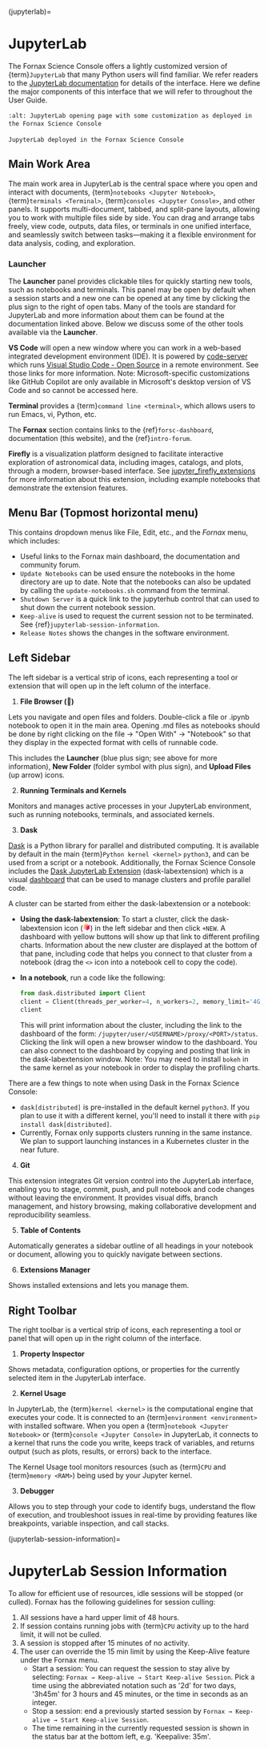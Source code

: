 (jupyterlab)=
# JupyterLab

The Fornax Science Console offers a lightly customized version of {term}`JupyterLab` that many Python users will find familiar.
We refer readers to the [JupyterLab documentation](https://jupyterlab.readthedocs.io/en/stable/user/interface.html) for details of the interface.
Here we define the major components of this interface that we will refer to throughout the User Guide.

```{figure} ../_static/forsc_jupyterlab.png
:alt: JupyterLab opening page with some customization as deployed in the Fornax Science Console

JupyterLab deployed in the Fornax Science Console
```

## Main Work Area

The main work area in JupyterLab is the central space where you open and interact with documents, {term}`notebooks <Jupyter Notebook>`, {term}`terminals <Terminal>`, {term}`consoles <Jupyter Console>`, and other panels.
It supports multi-document, tabbed, and split-pane layouts, allowing you to work with multiple files side by side.
You can drag and arrange tabs freely, view code, outputs, data files, or terminals in one unified interface, and seamlessly switch between tasks—making it a flexible environment for data analysis, coding, and exploration.

### Launcher

The **Launcher** panel provides clickable tiles for quickly starting new tools, such as notebooks and terminals.
This panel may be open by default when a session starts and a new one can be opened at any time by clicking the plus sign to the right of open tabs.
Many of the tools are standard for JupyterLab and more information about them can be found at the documentation linked above.
Below we discuss some of the other tools available via the **Launcher**.

**VS Code** will open a new window where you can work in a web-based integrated development environment (IDE).
It is powered by [code-server](https://github.com/coder/code-server) which runs [Visual Studio Code - Open Source](https://github.com/microsoft/vscode) in a remote environment.
See those links for more information.
Note: Microsoft-specific customizations like GitHub Copilot are only available in Microsoft's desktop version of VS Code and so cannot be accessed here.

**Terminal** provides a {term}`command line <terminal>`, which allows users to run Emacs, vi, Python, etc.

The **Fornax** section contains links to the {ref}`forsc-dashboard`, documentation (this website), and the {ref}`intro-forum`.

**Firefly** is a visualization platform designed to facilitate interactive exploration of astronomical data, including images, catalogs, and plots, through a modern, browser-based interface.
See [jupyter_firefly_extensions](https://github.com/Caltech-IPAC/jupyter_firefly_extensions) for more information about this extension, including example notebooks that demonstrate the extension features.

## Menu Bar (Topmost horizontal menu)

This contains dropdown menus like File, Edit, etc., and the *Fornax* menu, which includes:

- Useful links to the Fornax main dashboard, the documentation and community forum.
- `Update Notebooks` can be used ensure the notebooks in the home directory are up to date. Note that the notebooks can also be updated by calling the `update-notebooks.sh` command from the terminal.
- `Shutdown Server` is a quick link to the jupyterhub control that can used to shut down the current notebook session.
- `Keep-alive` is used to request the current session not to be terminated. See {ref}`jupyterlab-session-information`.
- `Release Notes` shows the changes in the software environment.


## Left Sidebar

The left sidebar is a vertical strip of icons, each representing a tool or extension that will open up in the left column of the interface.

1. **File Browser (📁)**

Lets you navigate and open files and folders.
Double-click a file or .ipynb notebook to open it in the main area.
Opening .md files as notebooks should be done by right clicking on the file → "Open With" → "Notebook" so that they display in the expected format with cells of runnable code.

This includes the **Launcher** (blue plus sign; see above for more information), **New Folder** (folder symbol with plus sign), and **Upload Files** (up arrow) icons.

2. **Running Terminals and Kernels**

Monitors and manages active processes in your JupyterLab environment, such as running notebooks, terminals, and associated kernels.

3. **Dask**

[Dask](https://docs.dask.org/en/stable/) is a Python library for parallel and distributed computing.
It is available by default in the main {term}`Python kernel <kernel>` `python3`, and can be used from a script or a notebook.
Additionally, the Fornax Science Console includes the [Dask JupyterLab Extension](https://github.com/dask/dask-labextension) (dask-labextension) which is a visual [dashboard](https://docs.dask.org/en/latest/dashboard.html) that can be used to manage clusters and profile parallel code.

A cluster can be started from either the dask-labextension or a notebook:

-   **Using the dask-labextension**:
    To start a cluster, click the dask-labextension icon (<img src="../_static/dask_logo.svg" height=15>) in the left sidebar and then click `+NEW`.
    A dashboard with yellow buttons will show up that link to different profiling charts.
    Information about the new cluster are displayed at the bottom of that pane, including code that helps you connect to that cluster from a notebook (drag the `<>` icon into a notebook cell to copy the code).

-   **In a notebook**, run a code like the following:

    ```python
    from dask.distributed import Client
    client = Client(threads_per_worker=4, n_workers=2, memory_limit='4GB')
    client
    ```

    This will print information about the cluster, including the link to the dashboard of the form: `/jupyter/user/<USERNAME>/proxy/<PORT>/status`.
    Clicking the link will open a new browser window to the dashboard.
    You can also connect to the dashboard by copying and posting that link in the dask-labextension window.
    Note: You may need to install `bokeh` in the same kernel as your notebook in order to display the profiling charts.

There are a few things to note when using Dask in the Fornax Science Console:

-   `dask[distributed]` is pre-installed in the default kernel `python3`.
    If you plan to use it with a different kernel, you'll need to install it there with `pip install dask[distributed]`.
-   Currently, Fornax only supports clusters running in the same instance.
    We plan to support launching instances in a Kubernetes cluster in the near future.

4. **Git**

This extension integrates Git version control into the JupyterLab interface, enabling you to stage, commit, push, and pull notebook and code changes without leaving the environment.
It provides visual diffs, branch management, and history browsing, making collaborative development and reproducibility seamless.

5. **Table of Contents**

Automatically generates a sidebar outline of all headings in your notebook or document, allowing you to quickly navigate between sections.

6. **Extensions Manager**

Shows installed extensions and lets you manage them.

## Right Toolbar

The right toolbar is a vertical strip of icons, each representing a tool or panel that will open up in the right column of the interface.

1. **Property Inspector**

Shows metadata, configuration options, or properties for the currently selected item in the JupyterLab interface.

2. **Kernel Usage**

In JupyterLab, the {term}`kernel <kernel>` is the computational engine that executes your code.
It is connected to an {term}`environment <environment>` with installed software.
When you open a {term}`notebook <Jupyter Notebook>` or {term}`console <Jupyter Console>` in JupyterLab, it connects to a kernel that runs the code you write, keeps track of variables, and returns output (such as plots, results, or errors) back to the interface.

The Kernel Usage tool monitors resources (such as {term}`CPU` and {term}`memory <RAM>`) being used by your Jupyter kernel.

3. **Debugger**

Allows you to step through your code to identify bugs, understand the flow of execution, and troubleshoot issues in real-time by providing features like breakpoints, variable inspection, and call stacks.

(jupyterlab-session-information)=
# JupyterLab Session Information

To allow for efficient use of resources, idle sessions will be stopped (or culled).
Fornax has the following guidelines for session culling:

1.  All sessions have a hard upper limit of 48 hours.
2.  If session contains running jobs with {term}`CPU` activity up to the hard limit, it will not be culled.
3.  A session is stopped after 15 minutes of no activity.
4.  The user can override the 15 min limit by using the Keep-Alive feature under the Fornax menu.
    - Start a session: You can request the session to stay alive by selecting: `Fornax → Keep-alive → Start Keep-alive Session`.
      Pick a time using the abbreviated notation such as '2d' for two days, '3h45m' for 3 hours and 45 minutes, or the time in seconds as an integer.
    - Stop a session: end a previously started session by `Fornax → Keep-alive → Start Keep-alive Session`.
    - The time remaining in the currently requested session is shown in the status bar at the bottom left, e.g. 'Keepalive: 35m'.
